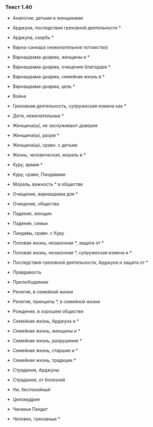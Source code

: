 ### Текст 1.40

- Аналогии, детьми и женщинами

- Арджуна, последствия греховной деятельности *

- Арджуна, скорбь *

- Варна-санкара (нежелательное потомство)

- Варнашрама-дхарма, женщины и *

- Варнашрама-дхарма, очищение благодаря *

- Варнашрама-дхарма, семейная жизнь в *

- Варнашрама-дхарма, цель *

- Война

- Греховная деятельность, супружеская измена как *

- Дети, нежелательные *

- Женщина(ы), не заслуживают доверия

- Женщина(ы), разум *

- Женщина(ы), сравн. с детьми

- Жизнь, человеческая, мораль в *

- Куру, армия *

- Куру, сравн, Пандавами

- Мораль, важность * в обществе

- Очищение, варнашрама для *

- Очищение, общества

- Падение, женщин

- Падение, семьи

- Пандавы, сравн. с Куру

- Половая жизнь, незаконная *, защита от *

- Половая жизнь, незаконная *, супружеская измена и *

- Последствия греховной деятельности, Арджуна и защита от *

- Правдивость

- Прелюбодеяние

- Религия, в семейной жизни

- Религия, принципы *, в семейной жизни

- Рождение, в хорошем обществе

- Семейная жизнь, Арджуна и *

- Семейная жизнь, женщины и *

- Семейная жизнь, разрушение *

- Семейная жизнь, старшие и *

- Семейная жизнь, традиции *

- Страдания, Арджуны

- Страдания, от болезней

- Ум, беспокойный

- Целомудрие

- Чанакья Пандит

- Человек, греховные *
	
